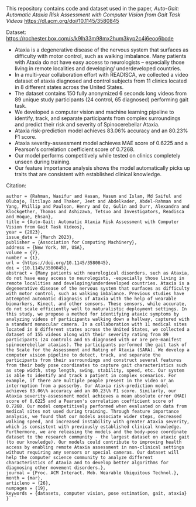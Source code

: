 This repository contains code and dataset used in the paper, _Auto-Gait: Automatic Ataxia Risk Assessment with Computer Vision from Gait Task Videos_
https://dl.acm.org/doi/10.1145/3580845

Dataset: https://rochester.box.com/s/k9lh33m98mx2hum3kyp2c4j6eoo6bcde 

- Ataxia is a degenerative disease of the nervous system that surfaces as difficulty with motor control, such as walking imbalance. Many patients with Ataxia do not have easy access to neurologists – especially those living in remote localities and developing/ underdeveloped countries. 
- In a multi-year collaboration effort with READISCA, we collected a video dataset of ataxia diagnosed and control subjects from 11 clinics located in 8 different states across the United States.
- The dataset contains 150 fully anonymized 6 seconds long videos from 89 unique study participants (24 control, 65 diagnosed) performing gait task.
- We developed a computer vision and machine learning pipeline to identify, track, and separate participants from complex surroundings and predict their risk and severity of Spinocerebellar Ataxia.
- Ataxia risk-prediction model achieves 83.06% accuracy and an 80.23% F1 score. 
- Ataxia severity-assessment model achieves MAE score of 0.6225 and a Pearson's correlation coefficient score of 0.7268.
- Our model performs competitively while tested on clinics completely unseen during training.
- Our feature importance analysis shows the model automatically picks up traits that are consistent with established clinical knowledge.


Citation:

```@article{10.1145/3580845,
author = {Rahman, Wasifur and Hasan, Masum and Islam, Md Saiful and Olubajo, Titilayo and Thaker, Jeet and Abdelkader, Abdel-Rahman and Yang, Phillip and Paulson, Henry and Oz, Gulin and Durr, Alexandra and Klockgether, Thomas and Ashizawa, Tetsuo and Investigators, Readisca and Hoque, Ehsan},
title = {Auto-Gait: Automatic Ataxia Risk Assessment with Computer Vision from Gait Task Videos},
year = {2023},
issue_date = {March 2023},
publisher = {Association for Computing Machinery},
address = {New York, NY, USA},
volume = {7},
number = {1},
url = {https://doi.org/10.1145/3580845},
doi = {10.1145/3580845},
abstract = {Many patients with neurological disorders, such as Ataxia, do not have easy access to neurologists, -especially those living in remote localities and developing/underdeveloped countries. Ataxia is a degenerative disease of the nervous system that surfaces as difficulty with motor control, such as walking imbalance. Previous studies have attempted automatic diagnosis of Ataxia with the help of wearable biomarkers, Kinect, and other sensors. These sensors, while accurate, do not scale efficiently well to naturalistic deployment settings. In this study, we propose a method for identifying ataxic symptoms by analyzing videos of participants walking down a hallway, captured with a standard monocular camera. In a collaboration with 11 medical sites located in 8 different states across the United States, we collected a dataset of 155 videos along with their severity rating from 89 participants (24 controls and 65 diagnosed with or are pre-manifest spinocerebellar ataxias). The participants performed the gait task of the Scale for the Assessment and Rating of Ataxia (SARA). We develop a computer vision pipeline to detect, track, and separate the participants from their surroundings and construct several features from their body pose coordinates to capture gait characteristics such as step width, step length, swing, stability, speed, etc. Our system is able to identify and track a patient in complex scenarios. For example, if there are multiple people present in the video or an interruption from a passerby. Our Ataxia risk-prediction model achieves 83.06\% accuracy and an 80.23\% F1 score. Similarly, our Ataxia severity-assessment model achieves a mean absolute error (MAE) score of 0.6225 and a Pearson's correlation coefficient score of 0.7268. Our model competitively performed when evaluated on data from medical sites not used during training. Through feature importance analysis, we found that our models associate wider steps, decreased walking speed, and increased instability with greater Ataxia severity, which is consistent with previously established clinical knowledge. Furthermore, we are releasing the models and the body-pose coordinate dataset to the research community - the largest dataset on ataxic gait (to our knowledge). Our models could contribute to improving health access by enabling remote Ataxia assessment in non-clinical settings without requiring any sensors or special cameras. Our dataset will help the computer science community to analyze different characteristics of Ataxia and to develop better algorithms for diagnosing other movement disorders.},
journal = {Proc. ACM Interact. Mob. Wearable Ubiquitous Technol.},
month = {mar},
articleno = {26},
numpages = {19},
keywords = {datasets, computer vision, pose estimation, gait, ataxia}
}```

